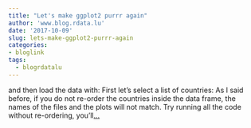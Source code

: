 ```yaml
---
title: "Let's make ggplot2 purrr again"
author: 'www.blog.rdata.lu'
date: '2017-10-09'
slug: lets-make-ggplot2-purrr-again
categories:
- bloglink
tags:
  - blogrdatalu
---
```


and then load the data with: First let’s select a list of countries: As I said before, if you do not re-order the countries inside the data frame, the names of the files and the plots will not match. Try running all the code without re-ordering, you’ll[... <i class="fas fa-external-link-alt"></i>](http://www.blog.rdata.lu/post/2017-10-09-make-ggplot2-purrr-again/)

